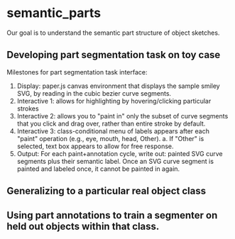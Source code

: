 # semantic_parts
Our goal is to understand the semantic part structure of object sketches. 

## Developing part segmentation task on toy case

Milestones for part segmentation task interface:

1. Display: paper.js canvas environment that displays the sample smiley SVG, by reading in the cubic bezier curve segments.
2. Interactive 1: allows for highlighting by hovering/clicking particular strokes
3. Interactive 2: allows you to "paint in" only the subset of curve segments that you click and drag over, rather than entire stroke by default.
4. Interactive 3: class-conditional menu of labels appears after each "paint" operation (e.g., eye, mouth, head, Other).
  a. If "Other" is selected, text box appears to allow for free response.
5. Output: For each paint+annotation cycle, write out: painted SVG curve segments plus their semantic label. Once an SVG curve segment is painted and labeled once, it cannot be painted in again.

## Generalizing to a particular real object class

## Using part annotations to train a segmenter on held out objects within that class.
